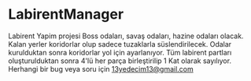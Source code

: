 # LabirentManager
Labirent Yapim projesi
Boss odaları, savaş odaları, hazine odaları olacak. Kalan yerler koridorlar olup sadece tuzaklarla süslendirilecek.
Odalar kurulduktan sonra koridorlar yol için ayarlanıyor.
Tüm labirent partları oluşturulduktan sonra 4'lü her parça birleştirilip 1 Kat olarak sayılıyor.
Herhangi bir bug veya soru için 13yedecim13@gmail.com
